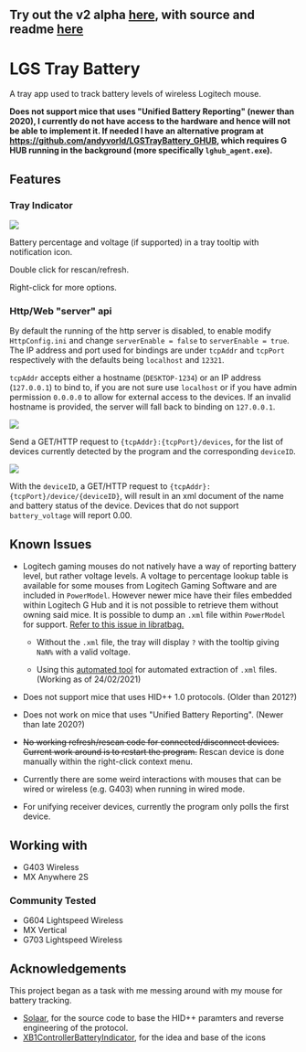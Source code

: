 ## Try out the v2 alpha [here](https://github.com/andyvorld/LGSTrayBattery/releases), with source and readme [here](https://github.com/andyvorld/LGSTrayBattery/tree/v2.0.2_rc)
# LGS Tray Battery
A tray app used to track battery levels of wireless Logitech mouse.

**Does not support mice that uses "Unified Battery Reporting" (newer than 2020), I currently do not have access to the hardware and hence will not be able to implement it. If needed I have an alternative program at https://github.com/andyvorld/LGSTrayBattery_GHUB, which requires G HUB running in the background (more specifically `lghub_agent.exe`).**

## Features
### Tray Indicator
![](https://i.imgur.com/g5e3jsz.png)

Battery percentage and voltage (if supported) in a tray tooltip with notification icon.

Double click for rescan/refresh.

Right-click for more options.

### Http/Web "server" api
By default the running of the http server is disabled, to enable modify `HttpConfig.ini` and change `serverEnable = false` to `serverEnable = true`. The IP address and port used for bindings are under `tcpAddr` and `tcpPort` respectively with the defaults being `localhost` and `12321`.

`tcpAddr` accepts either a hostname (`DESKTOP-1234`) or an IP address (`127.0.0.1`) to bind to, if you are not sure use `localhost` or if you have admin permission `0.0.0.0` to allow for external access to the devices. If an invalid hostname is provided, the server will fall back to binding on `127.0.0.1`.

![](https://i.imgur.com/IH4YKHl.png)

Send a GET/HTTP request to `{tcpAddr}:{tcpPort}/devices`, for the list of devices currently detected by the program and the corresponding `deviceID`.

![](https://i.imgur.com/hFIlh0o.png)

With the `deviceID`, a GET/HTTP request to `{tcpAddr}:{tcpPort}/device/{deviceID}`, will result in an xml document of the name and battery status of the device. Devices that do not support `battery_voltage` will report 0.00.

## Known Issues
- Logitech gaming mouses do not natively have a way of reporting battery level, but rather voltage levels. A voltage to percentage lookup table is available for some mouses from Logitech Gaming Software and are included in `PowerModel`. However newer mice have their files embedded within Logitech G Hub and it is not possible to retrieve them without owning said mice. It is possible to dump an `.xml` file within `PowerModel` for support. [Refer to this issue in libratbag.](https://github.com/libratbag/piper/issues/222#issuecomment-487557251)

    - Without the `.xml` file, the tray will display `?` with the tooltip giving `NaN%` with a valid voltage.

    - Using this [automated tool](https://github.com/andyvorld/LGSTrayBattery_GHUB_dump) for automated extraction of `.xml` files. (Working as of 24/02/2021)

- Does not support mice that uses HID++ 1.0 protocols. (Older than 2012?)

- Does not work on mice that uses "Unified Battery Reporting". (Newer than late 2020?)

- ~~No working refresh/rescan code for connected/disconnect devices. Current work around is to restart the program.~~ Rescan device is done manually within the right-click context menu.

- Currently there are some weird interactions with mouses that can be wired or wireless (e.g. G403) when running in wired mode.

- For unifying receiver devices, currently the program only polls the first device.

## Working with
- G403 Wireless
- MX Anywhere 2S
### Community Tested
- G604 Lightspeed Wireless
- MX Vertical
- G703 Lightspeed Wireless

## Acknowledgements
This project began as a task with me messing around with my mouse for battery tracking.

- [Solaar](https://github.com/pwr-Solaar/Solaar), for the source code to base the HID++ paramters and reverse engineering of the protocol.
- [XB1ControllerBatteryIndicator](https://github.com/NiyaShy/XB1ControllerBatteryIndicator), for the idea and base of the icons
